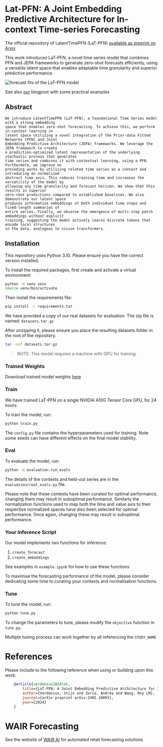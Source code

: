# Lat-PFN: A Joint Embedding Predictive Architecture for In-context Time-series Forecasting

The official repository of LatentTimePFN (LaT-PFN) [available as preprint on Arxiv](https://arxiv.org/abs/2405.10093)

This work introduces LaT-PFN, a novel time series model that combines PFN and JEPA frameworks to generate zero-shot forecasts efficiently, using a versatile latent space that enables adaptable time granularity and superior predictive performance.


![forecast fits of the LaT-PFN model](https://wair.ai/wp-content/uploads/2024/06/forecast-paper.png)

See also [our](https://wair.ai/forecasting-of-product-sales-patterns/) blogpost with some practical examples

## Abstract

```text
We introduce LatentTimePFN (LaT-PFN), a foundational Time Series model with a strong embedding
space that enables zero-shot forecasting. To achieve this, we perform in-context learning in
latent space utilizing a novel integration of the Prior-data Fitted Networks (PFN) and Joint
Embedding Predictive Architecture (JEPA) frameworks. We leverage the JEPA framework to create
a prediction-optimized latent representation of the underlying stochastic process that generates
time series and combines it with contextual learning, using a PFN. Furthermore, we improve on
preceding works by utilizing related time series as a context and introducing an normalized
abstract time axis. This reduces training time and increases the versatility of the model by
allowing any time granularity and forecast horizon. We show that this results in superior
zero-shot predictions compared to established baselines. We also demonstrate our latent space
produces informative embeddings of both individual time steps and fixed-length summaries of
entire series. Finally, we observe the emergence of multi-step patch embeddings without explicit
training, suggesting the model actively learns discrete tokens that encode local structures
in the data, analogous to vision transformers.
```


## Installation

This repository uses Python 3.10. Please ensure you have the correct version installed.

To install the required packages, first create and activate a virtual environment:

```bash
python -m venv venv
source venv/bin/activate
```

Then install the requirements file:

```bash
pip install -r requirements.txt
```
We have provided a copy of our real datasets for evaluation. The zip file is named:
`datasets.tar.gz`

After unzipping it, please ensure you place the resulting datasets folder in the root of the repository.

```bash
tar -xvf datasets.tar.gz
```

> NOTE: This model requires a machine with GPU for training.

### Trained Weights

Download trained model weights [here](https://drive.google.com/drive/folders/11dC1tbj0Vafr1Iqnk-IMBOpkI3-imYwL?usp=drive_link) 

### Train

We have trained LaT-PFN on a single NVIDIA A10G Tensor Core GPU, for 24 hours.

To train the model, run:

```bash
python train.py
```
The `config.py` file contains the hyperparameters used for training. Note some seeds can have different effects on the final model stability.

### Eval

To evaluate the model, run:

```bash
python -m evaluation.run_evals
```
The details of the contexts and held-out series are in the `evaluation/real_evals.py` file. 

Please note that these contexts have been curated for optimal performance, changing them may result in suboptimal performance.
Similarly the normalization functions used to map both the time and value axis to their respective normalized spaces have also been selected for optimal performance. Once again, changing these may result in suboptimal performance.

### Your Inference Script

Our model implements two functions for inference:
1. `create_forecast`
2. `create_embeddings`

See examples in `example.ipynb` for how to use these functions

To maximise the forecasting performance of the model, please consider dedicating some time to curating your contexts and normalisation functions.

### Tune

To tune the model, run:

```bash
python tune.py
```
To change the parameters to tune, please modify the `objective` function in `tune.py`.

Multiple tuning process can work together by all referencing the `STUDY_NAME`

# References

Please include to the following reference when using or building upon this work:

```bibtex
    @article{verdenius2024lat,
        title={LaT-PFN: A Joint Embedding Predictive Architecture for In-context Time-series Forecasting},
        author={Verdenius, Stijn and Zerio, Andrea and Wang, Roy LM},
        journal={arXiv preprint arXiv:2405.10093},
        year={2024}
    }
```

# WAIR Forecasting

See the website of [WAIR AI](https://wair.ai/) for automated retail forecasting solutions
